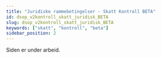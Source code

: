 ```yaml
---
title: "Juridiske rammebetingelser - Skatt Kontroll BETA"
id: dsop_v2kontroll_skatt_juridisk_BETA
slug: dsop_v2kontroll_skatt_juridisk_BETA
keywords: ["skatt", "kontroll", "beta"]
sidebar_position: 2
---
```


Siden er under arbeid.